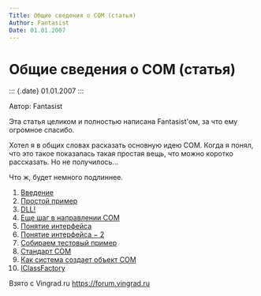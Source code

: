 ```yaml
---
Title: Общие сведения о COM (статья)
Author: Fantasist
Date: 01.01.2007
---
```



Общие сведения о COM (статья)
=============================

::: {.date}
01.01.2007
:::

Автор: Fantasist

Эта статья целиком и полностью написана Fantasist\'ом, за что ему огромное спасибо.

Хотел я в общих словах расказать основную идею СOM. Когда я понял, что
это такое показалась такая простая вещь, что можно коротко рассказать.
Но не получилось...

Что ж, будет немного подлиннее.

1. [Введение](./)
2. [Простой пример](simple_sample/)
3. [DLL!](dll/)
4. [Еще шаг в направлении COM](com_step/)
5. [Понятие интерфейса](interface/)
6. [Понятие интерфейса − 2](interface2/)
7. [Собираем тестовый пример](testsample/)
8. [Стандарт СОМ](comstandard/)
9. [Как система создает объект СОМ](com_create/)
10. [IClassFactory](iclassfactory/)

Взято с Vingrad.ru <https://forum.vingrad.ru>


